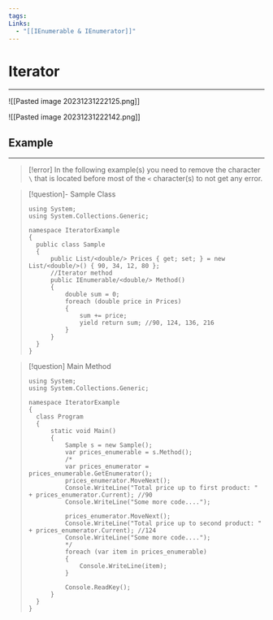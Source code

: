 ```yaml
---
tags: 
Links:
  - "[[IEnumerable & IEnumerator]]"
---
```


# Iterator
---

![[Pasted image 20231231222125.png]]

![[Pasted image 20231231222142.png]]

## Example
---

>[!error]
> In the following example(s) you need to remove the character `\` that is located before most of the `<` character(s) to not get any error.

> [!question]- Sample Class
> ```CSharp
> using System;
> using System.Collections.Generic;
> 
> namespace IteratorExample
> {
> 	public class Sample
> 	{
> 		public List/<double/> Prices { get; set; } = new List/<double/>() { 90, 34, 12, 80 };
> 		//Iterator method
> 		public IEnumerable/<double/> Method()
> 		{
> 			double sum = 0;
> 			foreach (double price in Prices)
> 			{
> 				sum += price;
> 				yield return sum; //90, 124, 136, 216
> 			}
> 		}
> 	}
> }
> ```

> [!question] Main Method
> ```CSharp
> using System;
> using System.Collections.Generic;
> 
> namespace IteratorExample
> {
> 	class Program
> 	{
> 		static void Main()
> 		{
> 			Sample s = new Sample();
> 			var prices_enumerable = s.Method();
> 			/*
> 			var prices_enumerator = prices_enumerable.GetEnumerator();		
> 			prices_enumerator.MoveNext();
> 			Console.WriteLine("Total price up to first product: " + prices_enumerator.Current); //90
> 			Console.WriteLine("Some more code....");
> 			
> 			prices_enumerator.MoveNext();
> 			Console.WriteLine("Total price up to second product: " + prices_enumerator.Current); //124
> 			Console.WriteLine("Some more code....");
> 			*/
> 			foreach (var item in prices_enumerable)
> 			{
> 				Console.WriteLine(item);
> 			}
> 			
> 			Console.ReadKey();
> 		}
> 	}
> }
> ```






























